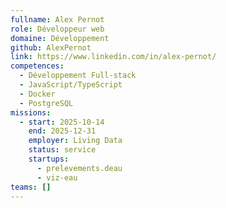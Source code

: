 ```yaml
---
fullname: Alex Pernot
role: Développeur web
domaine: Développement
github: AlexPernot
link: https://www.linkedin.com/in/alex-pernot/
competences:
  - Développement Full-stack
  - JavaScript/TypeScript
  - Docker
  - PostgreSQL
missions:
  - start: 2025-10-14
    end: 2025-12-31
    employer: Living Data
    status: service
    startups:
      - prelevements.deau
      - viz-eau
teams: []
---
```


